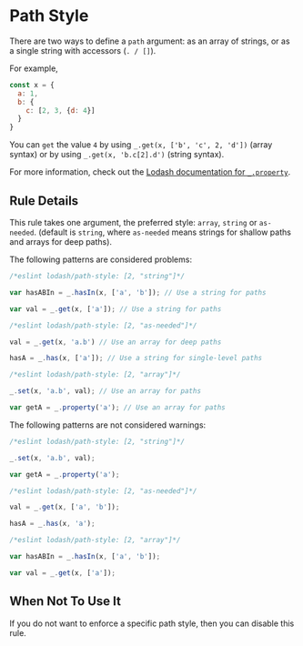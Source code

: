 # Path Style

There are two ways to define a `path` argument: as an array of strings, or as a single string with accessors (`. / []`).

For example,
```js
const x = {
  a: 1,
  b: {
    c: [2, 3, {d: 4}]
  }
}
```
You can `get` the value `4` by using `_.get(x, ['b', 'c', 2, 'd'])` (array syntax) or by using `_.get(x, 'b.c[2].d')` (string syntax).

For more information, check out the [Lodash documentation for `_.property`](https://lodash.com/docs#property).

## Rule Details

This rule takes one argument, the preferred style: `array`, `string` or `as-needed`. (default is `string`, where `as-needed` means strings for shallow paths and arrays for deep paths).

The following patterns are considered problems:

```js
/*eslint lodash/path-style: [2, "string"]*/

var hasABIn = _.hasIn(x, ['a', 'b']); // Use a string for paths

var val = _.get(x, ['a']); // Use a string for paths
```

```js
/*eslint lodash/path-style: [2, "as-needed"]*/

val = _.get(x, 'a.b') // Use an array for deep paths

hasA = _.has(x, ['a']); // Use a string for single-level paths

```

```js
/*eslint lodash/path-style: [2, "array"]*/

_.set(x, 'a.b', val); // Use an array for paths

var getA = _.property('a'); // Use an array for paths

```

The following patterns are not considered warnings:

```js
/*eslint lodash/path-style: [2, "string"]*/

_.set(x, 'a.b', val);

var getA = _.property('a');

```

```js
/*eslint lodash/path-style: [2, "as-needed"]*/

val = _.get(x, ['a', 'b']);

hasA = _.has(x, 'a');

```

```js
/*eslint lodash/path-style: [2, "array"]*/

var hasABIn = _.hasIn(x, ['a', 'b']);

var val = _.get(x, ['a']);

```

## When Not To Use It

If you do not want to enforce a specific path style, then you can disable this rule.
